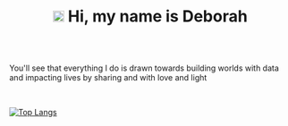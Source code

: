 <h1 align="center"><img src="https://raw.githubusercontent.com/MartinHeinz/MartinHeinz/master/wave.gif" width="20px"> Hi, my name is Deborah </h1>

<br/>

<br/> You'll see that everything I do is drawn towards building worlds with data and impacting lives by sharing and with love and light
                                                                

<br/>

[![Top Langs](https://github-readme-stats.vercel.app/api/top-langs/?username=deborahosilade&langs_count=8)](https://github.com/deborahosilade/github-readme-stats)

